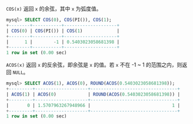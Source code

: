 `COS(x)` 返回 `x` 的余弦，其中 `x` 为弧度值。

```sql
mysql> SELECT COS(0), COS(PI()), COS(1);
+--------+-----------+--------------------+
| COS(0) | COS(PI()) | COS(1)             |
+--------+-----------+--------------------+
|      1 |        -1 | 0.5403023058681398 |
+--------+-----------+--------------------+
1 row in set (0.00 sec)
```

`ACOS(x)` 返回 `x` 的反余弦，即余弦是 `x` 的值。若 `x` 不在 -1 ~ 1 的范围之内，则返回 `NULL`。

```sql
mysql> SELECT ACOS(1), ACOS(0), ROUND(ACOS(0.5403023058681398));
+---------+--------------------+---------------------------------+
| ACOS(1) | ACOS(0)            | ROUND(ACOS(0.5403023058681398)) |
+---------+--------------------+---------------------------------+
|       0 | 1.5707963267948966 |                               1 |
+---------+--------------------+---------------------------------+
1 row in set (0.00 sec)
```


